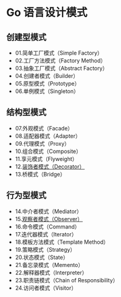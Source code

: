 # Go 语言设计模式

## 创建型模式

- 01.简单工厂模式（Simple Factory）
- 02.工厂方法模式（Factory Method）
- 03.抽象工厂模式（Abstract Factory）
- 04.创建者模式（Builder）
- 05.原型模式（Prototype）
- 06.单例模式（Singleton）

## 结构型模式

- 07.外观模式（Facade）
- 08.适配器模式（Adapter）
- 09.代理模式（Proxy）
- 10.组合模式（Composite）
- 11.享元模式（Flyweight）
- 12.[装饰者模式（Decorator）](./decorator)
- 13.桥模式（Bridge）

## 行为型模式

- 14.中介者模式（Mediator）
- 15.[观察者模式（Observer）](./observer)
- 16.命令模式（Command）
- 17.迭代器模式（Iterator）
- 18.模板方法模式（Template Method）
- 19.策略模式（Strategy）
- 20.状态模式（State）
- 21.备忘录模式（Memento）
- 22.解释器模式（Interpreter）
- 23.职责链模式（Chain of Responsibility）
- 24.访问者模式（Visitor）
